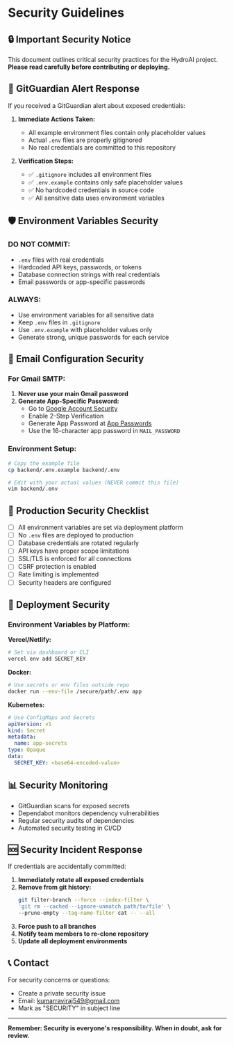 # Security Guidelines

## 🔒 Important Security Notice

This document outlines critical security practices for the HydroAI project. **Please read carefully before contributing or deploying.**

## 🚨 GitGuardian Alert Response

If you received a GitGuardian alert about exposed credentials:

1. **Immediate Actions Taken:**
   - All example environment files contain only placeholder values
   - Actual `.env` files are properly gitignored
   - No real credentials are committed to this repository

2. **Verification Steps:**
   - ✅ `.gitignore` includes all environment files
   - ✅ `.env.example` contains only safe placeholder values
   - ✅ No hardcoded credentials in source code
   - ✅ All sensitive data uses environment variables

## 🛡️ Environment Variables Security

### DO NOT COMMIT:
- `.env` files with real credentials
- Hardcoded API keys, passwords, or tokens
- Database connection strings with real credentials
- Email passwords or app-specific passwords

### ALWAYS:
- Use environment variables for all sensitive data
- Keep `.env` files in `.gitignore`
- Use `.env.example` with placeholder values only
- Generate strong, unique passwords for each service

## 📧 Email Configuration Security

### For Gmail SMTP:
1. **Never use your main Gmail password**
2. **Generate App-Specific Password:**
   - Go to [Google Account Security](https://myaccount.google.com/security)
   - Enable 2-Step Verification
   - Generate App Password at [App Passwords](https://myaccount.google.com/apppasswords)
   - Use the 16-character app password in `MAIL_PASSWORD`

### Environment Setup:
```bash
# Copy the example file
cp backend/.env.example backend/.env

# Edit with your actual values (NEVER commit this file)
vim backend/.env
```

## 🔐 Production Security Checklist

- [ ] All environment variables are set via deployment platform
- [ ] No `.env` files are deployed to production
- [ ] Database credentials are rotated regularly
- [ ] API keys have proper scope limitations
- [ ] SSL/TLS is enforced for all connections
- [ ] CSRF protection is enabled
- [ ] Rate limiting is implemented
- [ ] Security headers are configured

## 🚀 Deployment Security

### Environment Variables by Platform:

**Vercel/Netlify:**
```bash
# Set via dashboard or CLI
vercel env add SECRET_KEY
```

**Docker:**
```bash
# Use secrets or env files outside repo
docker run --env-file /secure/path/.env app
```

**Kubernetes:**
```yaml
# Use ConfigMaps and Secrets
apiVersion: v1
kind: Secret
metadata:
  name: app-secrets
type: Opaque
data:
  SECRET_KEY: <base64-encoded-value>
```

## 📊 Security Monitoring

- GitGuardian scans for exposed secrets
- Dependabot monitors dependency vulnerabilities
- Regular security audits of dependencies
- Automated security testing in CI/CD

## 🆘 Security Incident Response

If credentials are accidentally committed:

1. **Immediately rotate all exposed credentials**
2. **Remove from git history:**
   ```bash
   git filter-branch --force --index-filter \
   'git rm --cached --ignore-unmatch path/to/file' \
   --prune-empty --tag-name-filter cat -- --all
   ```
3. **Force push to all branches**
4. **Notify team members to re-clone repository**
5. **Update all deployment environments**

## 📞 Contact

For security concerns or questions:
- Create a private security issue
- Email: kumarraviraj549@gmail.com
- Mark as "SECURITY" in subject line

---

**Remember: Security is everyone's responsibility. When in doubt, ask for review.**